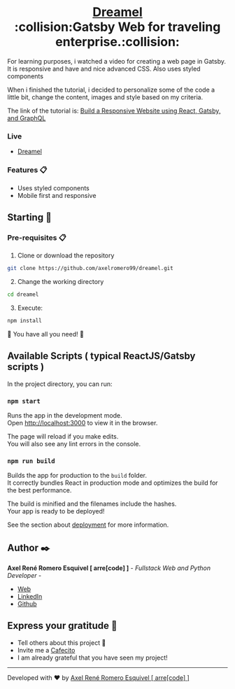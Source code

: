 <h1 align="center" style="border-bottom: none">
    <b>
        <a href="https://shielded-refuge-70600.herokuapp.com/">Dreamel</a><br>
    </b>
 :collision:Gatsby Web for traveling enterprise.:collision:<br>

</h1>

For learning purposes, i watched a video for creating a web page in Gatsby. It is responsive and have and nice advanced CSS. Also uses styled components

When i finished the tutorial, i decided to personalize some of the code a little bit, change the content, images and style based on my criteria.

The link of the tutorial is: [Build a Responsive Website using React, Gatsby, and GraphQL](https://www.youtube.com/watch?v=smHhNzM5Uo4)

### Live
* [Dreamel](https://shielded-refuge-70600.herokuapp.com/)


### Features 📋
* Uses styled components
* Mobile first and responsive

## Starting 🚀

### Pre-requisites 📋
1. Clone or download the repository 

```bash
git clone https://github.com/axelromero99/dreamel.git
```

2. Change the working directory

```bash
cd dreamel
```

3. Execute:

```bash
npm install
```

🌟 You have all you need! 🌟

## Available Scripts ( typical ReactJS/Gatsby scripts )

In the project directory, you can run:

### `npm start`

Runs the app in the development mode.\
Open [http://localhost:3000](http://localhost:3000) to view it in the browser.

The page will reload if you make edits.\
You will also see any lint errors in the console.

### `npm run build`

Builds the app for production to the `build` folder.\
It correctly bundles React in production mode and optimizes the build for the best performance.

The build is minified and the filenames include the hashes.\
Your app is ready to be deployed!

See the section about [deployment](https://facebook.github.io/create-react-app/docs/deployment) for more information.


## Author ✒️

**Axel René Romero Esquivel [ arre[code] ]** - *Fullstack Web and Python Developer* - 

* [Web](https://www.arrecode.com) 
* [LinkedIn](https://www.linkedin.com/in/arrecode/)
* [Github](https://github.com/axelromero99)

## Express your gratitude 🎁

* Tell others about this project 📢
* Invite me a [Cafecito](https://cafecito.app/arrecode)
* I am already grateful that you have seen my project!


---
Developed with ❤️ by [Axel René Romero Esquivel [ arre[code] ]](https:www.arrecode.com) 
